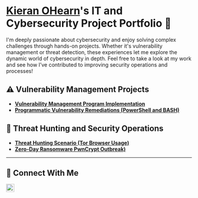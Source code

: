 # <a href="https://www.linkedin.com/in/kieran-o-8a4a37180/">Kieran OHearn</a>'s IT and Cybersecurity Project Portfolio 🔐

I'm deeply passionate about cybersecurity and enjoy solving complex challenges through hands-on projects. Whether it's vulnerability management or threat detection, these experiences let me explore the dynamic world of cybersecurity in depth. Feel free to take a look at my work and see how I’ve contributed to improving security operations and processes!

## ⚠️ Vulnerability Management Projects

- **[Vulnerability Management Program Implementation]()**
- **[Programmatic Vulnerability Remediations (PowerShell and BASH)]()**

## 🚨 Threat Hunting and Security Operations

- **[Threat Hunting Scenario (Tor Browser Usage)]()**
- **[Zero-Day Ransomware PwnCrypt Outbreak)]()**

<hr/>

## 🤳 Connect With Me

[<img align="left" alt="___________ | LinkedIn" width="22px" src="https://cdn.jsdelivr.net/npm/simple-icons@v3/icons/linkedin.svg" />][linkedin]

[linkedin]: https://www.linkedin.com/in/kieran-o-8a4a37180/

<!--
<img width="35" alt="image" src="https://github.com/user-attachments/assets/2f41c7cd-5ea8-4475-b451-a37161b6c3fb"> 
<img width="35" alt="image" src="https://github.com/user-attachments/assets/77649969-9910-4994-8b96-74a116cfb2a8">
-->
